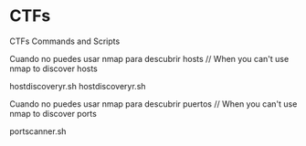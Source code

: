 # CTFs
CTFs Commands and Scripts

Cuando no puedes usar nmap para descubrir hosts // When you can't use nmap to discover hosts

hostdiscoveryr.sh hostdiscoveryr.sh

Cuando no puedes usar nmap para descubrir puertos // When you can't use nmap to discover ports

portscanner.sh

